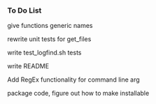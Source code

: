 ### To Do List
give functions generic names

rewrite unit tests for get_files

write test_logfind.sh tests

write README

Add RegEx functionality for command line arg

package code, figure out how to make installable